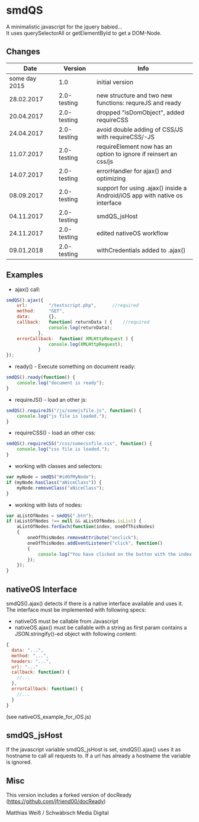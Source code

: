 # smdQS
A minimalistic javascript for the jquery babied...  
It uses querySelectorAll or getElementById to get a DOM-Node.

## Changes

|&nbsp;&nbsp;&nbsp;&nbsp;&nbsp;&nbsp;&nbsp;&nbsp;&nbsp;Date&nbsp;&nbsp;&nbsp;&nbsp;&nbsp;&nbsp;&nbsp;&nbsp;&nbsp;&nbsp;|&nbsp;&nbsp;&nbsp;Version&nbsp;&nbsp;&nbsp;| Info |
|---|---|---|
| some day 2015 | 1.0 | initial version |
| 28.02.2017 | 2.0-testing | new structure and two new functions: requreJS and ready   |
| 20.04.2017 | 2.0-testing | dropped "isDomObject", added requireCSS |
| 24.04.2017 | 2.0-testing | avoid double adding of CSS/JS with requireCSS/-JS |
| 11.07.2017 | 2.0-testing | requireElement now has an option to ignore if reinsert an css/js |
| 14.07.2017 | 2.0-testing | errorHandler for ajax() and optimizing |
| 08.09.2017 | 2.0-testing | support for using .ajax() inside a Android/iOS app with native os interface |
| 04.11.2017 | 2.0-testing | smdQS_jsHost |
| 24.11.2017 | 2.0-testing | edited nativeOS workflow |
| 09.01.2018 | 2.0-testing | withCredentials added to .ajax() |

## Examples

- ajax() call:
``` js
smdQS().ajax({
	url:		"/testscript.php", 		//required
	method:		"GET",
	data:		{},
	callback:	function( returnData ) {	//required
				console.log(returnData);					
			},
	errorCallback:	function( XMLHttpRequest ) {
				console.log(XMLHttpRequest);
			}
});	
```

- ready() - Execute something on document ready:
``` js
smdQS().ready(function() {
	console.log("document is ready");					
}
```

- requireJS() - load an other js:
``` js
smdQS().requireJS("/js/somejsfile.js", function() {
	console.log("js file is loaded.");					
}
```

- requireCSS() - load an other css:
``` js
smdQS().requireCSS("/css/somecssfile.css", function() {
	console.log("css file is loaded.");					
}
```

- working with classes and selectors:
``` js
var myNode = smdQS("#idOfMyNode");
if (myNode.hasClass("aNiceClass")) {
	myNode.removeClass("aNiceClass");
}
```

- working with lists of nodes:
``` js
var aListOfNodes = smdQS(".btn");
if (aListOfNodes !== null && aListOfNodes.isList) {
	aListOfNodes.forEach(function(index, oneOfThisNodes) 
	{
		oneOfThisNodes.removeAttribute("onclick");
		oneOfThisNodes.addEventListener("click", function() 
		{
			console.log("You have clicked on the button with the index " + index);
		});
	});
} 
```

## nativeOS Interface

smdQS().ajax() detects if there is a native interface available and uses it. The interface must be implemented with following specs:

- nativeOS must be callable from Javascript
- nativeOS.ajax() must be callable with a string as first param contains a JSON.stringify()-ed object with following content:
``` js
{
  data: "...", 
  method: "...", 
  headers: "...", 
  url: "..."
  callback: function() {
    //...
  },
  errorCallback: function() {
    //...
  }
}
```

(see nativeOS_example_for_iOS.js)

## smdQS_jsHost

If the javascript variable smdQS_jsHost is set, smdQS().ajax() uses it as hostname to call all requests to. If a url has already a hostname the variable is ignored.

## Misc

This version includes a forked version of docReady (https://github.com/jfriend00/docReady)

Matthias Weiß / Schwäbisch Media Digital
